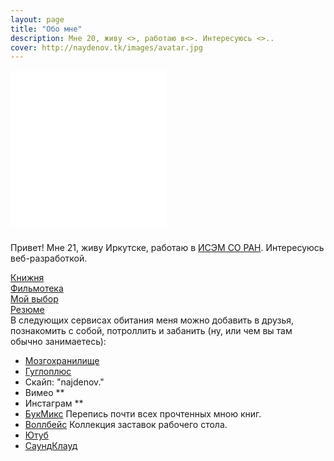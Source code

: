 ```yaml
---
layout: page
title: "Обо мне"
description: Мне 20, живу <>, работаю в<>. Интересуюсь <>..
cover: http://naydenov.tk/images/avatar.jpg
---
```

<div>
 <iframe class="grafotar" src="/about/includeava.htm" width="250" height="250" scrolling="no" frameborder="0" ></iframe>
</div>
<div  class="about">
      <p style="padding-top: 0.8em">Привет! Мне 21, живу Иркутске, работаю в <a href="http://sei.irk.ru/">ИСЭМ СО РАН</a>. Интересуюсь веб-разработкой.<BR></p>
	      <a href="http://naydenov.tk/books/">Книжня </a><BR>
      <a href="http://naydenov.tk/filmoteka/">Фильмотека </a><BR>			
      <a href="http://naydenov.tk/my-elect/">Мой выбор </a><BR>
      <a href="http://naydenov.tk/cv/">Резюме </a><BR>		
</div>
<div class="dot"></div>
В следующих сервисах обитания меня можно добавить в друзья, познакомить с собой, потроллить и забанить  (ну, или чем вы там обычно занимаетесь):

* [Мозгохранилище](http://brainstorage.me/naydenov)    
* [Гуглоплюс](https://plus.google.com/113419197580831650129/posts)
* Скайп: "najdenov."  
*  Вимео **
* Инстаграм **
* [БукМикс](http://bookmix.ru/users/index.phtml?uid=23010) Перепись почти всех прочтенных мною книг. 
* [Воллбейс](http://wallbase.cc/user/profile/81866) Коллекция заставок рабочего стола.
* [Ютуб](https://www.youtube.com/user/thenaidenov)
* [СаундКлауд](https://soundcloud.com/against_sleep)